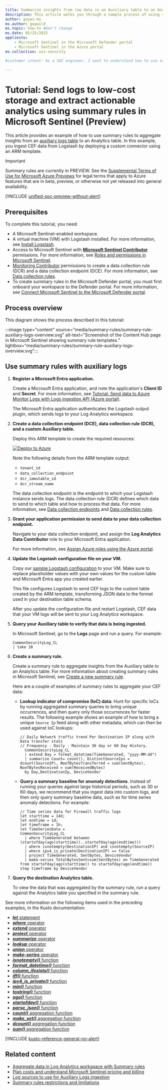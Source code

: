 ```yaml
---
title: Summarize insights from raw data in an Auxiliary table to an Analytics table in Microsoft Sentinel (Preview)
description: This article walks you through a sample process of using summary rules to extract actionable analytics from verbose logs ingested into low-cost storage.
author: guywi-ms
ms.author: guywild
ms.topic: how-to #Don't change
ms.date: 05/25/2025
appliesto:
    - Microsoft Sentinel in the Microsoft Defender portal
    - Microsoft Sentinel in the Azure portal
ms.collection: usx-security

#customer intent: As a SOC engineer, I want to understand how to use summary rules extract actionable analytics from verbose logs ingested into low-cost storage.

---
```


# Tutorial: Send logs to low-cost storage and extract actionable analytics using summary rules in Microsoft Sentinel (Preview)

This article provides an example of how to use summary rules to aggregate insights from an [auxiliary logs table](basic-logs-use-cases.md) to an Analytics table. In this example, you ingest CEF data from Logstash by deploying a custom connector using an ARM template.

> [!IMPORTANT]
> Summary rules are currently in PREVIEW. See the [Supplemental Terms of Use for Microsoft Azure Previews](https://azure.microsoft.com/support/legal/preview-supplemental-terms/) for legal terms that apply to Azure features that are in beta, preview, or otherwise not yet released into general availability.
>
> [!INCLUDE [unified-soc-preview-without-alert](includes/unified-soc-preview-without-alert.md)]
>

## Prerequisites

To complete this tutorial, you need:

- A Microsoft Sentinel-enabled workspace.
- A virtual machine (VM) with Logstash installed. For more information, see [Install Logstash](https://www.elastic.co/guide/en/logstash/current/installing-logstash.html).
- Access to Microsoft Sentinel with [**Microsoft Sentinel Contributor**](../role-based-access-control/built-in-roles.md#microsoft-sentinel-contributor) permissions. For more information, see [Roles and permissions in Microsoft Sentinel](roles.md).
- [Monitoring Contributor](/azure/role-based-access-control/built-in-roles#monitoring-contributor) permissions to create a data collection rule (DCR) and a data collection endpoint (DCE). For more information, see [Data collection rules](/azure/azure-monitor/data-collection/data-collection-rule-overview).
- To create summary rules in the Microsoft Defender portal, you must first onboard your workspace to the Defender portal. For more information, see [Connect Microsoft Sentinel to the Microsoft Defender portal](/microsoft-365/security/defender/microsoft-sentinel-onboard).

## Process overview

This diagram shows the process described in this tutorial:

:::image type="content" source="media/summary-rules/summary-rule-auxiliary-logs-overview.svg" alt-text="Screenshot of the Content Hub page in Microsoft Sentinel showing summary rule templates." lightbox="media/summary-rules/summary-rule-auxiliary-logs-overview.svg":::

## Use summary rules with auxiliary logs

1. **Register a Microsoft Entra application.**

    Create a Microsoft Entra application, and note the application's **Client ID** and **Secret**. For more information, see [Tutorial: Send data to Azure Monitor Logs with Logs ingestion API (Azure portal)](/azure/azure-monitor/logs/tutorial-logs-ingestion-portal).

    The Microsoft Entra application authenticates the Logstash output plugin, which sends logs to your Log Analytics workspace.


1.  **Create a data collection endpoint (DCE), data collection rule (DCR), and a custom Auxiliary table.** 
    
    Deploy this ARM template to create the required resources:

    [![Deploy to Azure](https://aka.ms/deploytoazurebutton)](https://portal.azure.com/#create/Microsoft.Template/uri/https%3A%2F%2Fraw.githubusercontent.com%2FAzure%2FAzure-Sentinel%2Fmaster%2FDataConnectors%2Fmicrosoft-sentinel-log-analytics-logstash-output-plugin%2Fexamples%2Fauxiliry-logs%2Farm-template%2Fdeploy-dcr-dce-cef-table.json)

    Note the following details from the ARM template output:

    - `tenant_id`
    - `data_collection_endpoint`
    - `dcr_immutable_id`
    - `dcr_stream_name`
    
    The data collection endpoint is the endpoint to which your Logstash instance sends logs. The data collection rule (DCR) defines which data to send to which table and how to process that data. For more information, see [Data collection endpoints](/azure/azure-monitor/data-collection/data-collection-endpoint-overview) and [Data collection rules](/azure/azure-monitor/data-collection/data-collection-rule-overview). 

1. **Grant your application permission to send data to your data collection endpoint.**

    Navigate to your data collection endpoint, and assign the **Log Analytics Data Contributor** role to your Microsoft Entra application. 

    For more information, see [Assign Azure roles using the Azure portal](/azure/role-based-access-control/role-assignments-portal).

1. **Update the Logstash configuration file on your VM.** 

    Copy our [sample Logstash configuration](https://github.com/Azure/Azure-Sentinel/blob/master/DataConnectors/microsoft-sentinel-log-analytics-logstash-output-plugin/examples/auxiliry-logs/config/bronze.conf) to your VM. Make sure to replace placeholder values with your own values for the custom table and Microsoft Entra app you created earlier.

    This file configures Logstash to send CEF logs to the custom table created by the ARM template, transforming JSON data to the format used in your destination table schema. 
    
    After you update the configuration file and restart Logstash, CEF data that your VM logs will be sent to your Log Analytics workspace.

1. **Query your Auxiliary table to verify that data is being ingested.**

    In Microsoft Sentinel, go to the **Logs** page and run a query. For example:

    ```kusto
    CommonSecurityLog_CL
    | take 10
    ```

1. **Create a summary rule.**

    Create a summary rule to aggregate insights from the Auxiliary table to an Analytics table.
    For more information about creating summary rules in Microsoft Sentinel, see [Create a new summary rule](../summary-rules.md#create-a-new-summary-rule).
    
    Here are a couple of examples of summary rules to aggregate your CEF data:

    - **Lookup indicator of compromise (IoC) data**: Hunt for specific IoCs by running aggregated summary queries to bring unique occurrences, and then query only those occurrences for faster results. The following example shows an example of how to bring a unique `Source Ip` feed along with other metadata, which can then be used against IoC lookups:

        ```kusto
        // Daily Network traffic trend Per Destination IP along with Data transfer stats 
        // Frequency - Daily - Maintain 30 day or 60 Day History. 
          CommonSecurityLog_CL 
          | extend Day = format_datetime(TimeGenerated, "yyyy-MM-dd") 
          | summarize Count= count(), DistinctSourceIps = dcount(SourceIP), NoofBytesTransferred = sum(SentBytes), NoofBytesReceived = sum(ReceivedBytes)  
          by Day,DestinationIp, DeviceVendor 
        ```

    - **Query a summary baseline for anomaly detections**. Instead of running your queries against large historical periods, such as 30 or 60 days, we recommend that you ingest data into custom logs, and then only query summary baseline data, such as for time series anomaly detections. For example:

        ```kusto
        // Time series data for Firewall traffic logs 
        let starttime = 14d; 
        let endtime = 1d; 
        let timeframe = 1h; 
        let TimeSeriesData =  
        CommonSecurityLog_CL 
          | where TimeGenerated between (startofday(ago(starttime))..startofday(ago(endtime))) 
          | where isnotempty(DestinationIP) and isnotempty(SourceIP) 
          | where ipv4_is_private(DestinationIP) == false 
          | project TimeGenerated, SentBytes, DeviceVendor 
          | make-series TotalBytesSent=sum(SentBytes) on TimeGenerated from startofday(ago(starttime)) to startofday(ago(endtime)) step timeframe by DeviceVendor 
        ```

1. **Query the destination Analytics table.**

    To view the data that was aggregated by the summary rule, run a query against the Analytics table you specified in the summary rule. 


See more information on the following items used in the preceding examples, in the Kusto documentation:
- [***let*** statement](/kusto/query/let-statement?view=microsoft-sentinel&preserve-view=true)
- [***where*** operator](/kusto/query/where-operator?view=microsoft-sentinel&preserve-view=true)
- [***extend*** operator](/kusto/query/extend-operator?view=microsoft-sentinel&preserve-view=true)
- [***project*** operator](/kusto/query/project-operator?view=microsoft-sentinel&preserve-view=true)
- [***summarize*** operator](/kusto/query/summarize-operator?view=microsoft-sentinel&preserve-view=true)
- [***lookup*** operator](/kusto/query/lookup-operator?view=microsoft-sentinel&preserve-view=true)
- [***union*** operator](/kusto/query/union-operator?view=microsoft-sentinel&preserve-view=true)
- [***make-series*** operator](/kusto/query/make-series-operator?view=microsoft-sentinel&preserve-view=true)
- [***isnotempty()*** function](/kusto/query/isnotempty-function?view=microsoft-sentinel&preserve-view=true)
- [***format_datetime()*** function](/kusto/query/format-datetime-function?view=microsoft-sentinel&preserve-view=true)
- [***column_ifexists()*** function](/kusto/query/column-ifexists-function?view=microsoft-sentinel&preserve-view=true)
- [***iff()*** function](/kusto/query/iff-function?view=microsoft-sentinel&preserve-view=true)
- [***ipv4_is_private()*** function](/kusto/query/ipv4-is-private-function?view=microsoft-sentinel&preserve-view=true)
- [***min()*** function](/kusto/query/min-aggregation-function?view=microsoft-sentinel&preserve-view=true)
- [***tostring()*** function](/kusto/query/tostring-function?view=microsoft-sentinel&preserve-view=true)
- [***ago()*** function](/kusto/query/ago-function?view=microsoft-sentinel&preserve-view=true)
- [***startofday()*** function](/kusto/query/startofday-function?view=microsoft-sentinel&preserve-view=true)
- [***parse_json()*** function](/kusto/query/parse-json-function?view=microsoft-sentinel&preserve-view=true)
- [***count()*** aggregation function](/kusto/query/count-aggregation-function?view=microsoft-sentinel&preserve-view=true)
- [***make_set()*** aggregation function](/kusto/query/make-set-aggregation-function?view=microsoft-sentinel&preserve-view=true)
- [***dcount()*** aggregation function](/kusto/query/dcount-aggregation-function?view=microsoft-sentinel&preserve-view=true)
- [***sum()*** aggregation function](/kusto/query/sum-aggregation-function?view=microsoft-sentinel&preserve-view=true)

[!INCLUDE [kusto-reference-general-no-alert](includes/kusto-reference-general-no-alert.md)]

## Related content

- [Aggregate data in Log Analytics workspace with Summary rules](/azure/azure-monitor/logs/summary-rules)
- [Plan costs and understand Microsoft Sentinel pricing and billing](billing.md)
- [Log sources to use for Auxiliary Logs ingestion](basic-logs-use-cases.md)
- [Summary rules restrictions and limitations](/azure/azure-monitor/logs/summary-rules)
